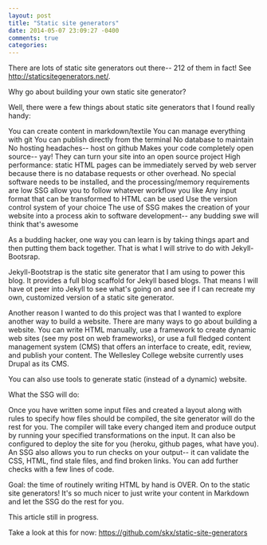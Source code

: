 ```yaml
---
layout: post
title: "Static site generators"
date: 2014-05-07 23:09:27 -0400
comments: true
categories: 
---
```


There are lots of static site generators out there-- 212 of them in fact! See http://staticsitegenerators.net/.

Why go about building your own static site generator?

Well, there were a few things about static site generators that I found really handy:

You can create content in markdown/textile
You can manage everything with git
You can publish directly from the terminal
No database to maintain
No hosting headaches-- host on github
Makes your code completely open source-- yay!
They can turn your site into an open source project 
High performance: static HTML pages can be immediately served by web server because there is no database requests or other overhead. 
No special software needs to be installed, and the processing/memory requirements are low 
SSG allow you to follow whatever workflow you like
Any input format that can be transformed to HTML can be used
Use the version control system of your choice
The use of SSG makes the creation of your website into a process akin to software development-- any budding swe will think that's awesome


As a budding hacker, one way you can learn is by taking things apart and then putting them back together. That is what I will strive to do with Jekyll-Bootsrap.

Jekyll-Bootstrap is the static site generator that I am using to power this blog. It provides a full blog scaffold for Jekyll based blogs. That means I will have ot peer into Jekyll to see what's going on and see if I can recreate my own, customized version of a static site generator. 

Another reason I wanted to do this project was that I wanted to explore another way to build a website. There are many ways to go about building a website. You can write HTML manually, use a framework to create dynamic web sites (see my post on web frameworks), or use a full fledged content management system (CMS) that offers an interface to create, edit, review, and publish your content. The Wellesley College website currently uses Drupal as its CMS.

You can also use tools to generate static (instead of a dynamic) website. 

What the SSG will do:

Once you have written some input files and created a layout along with rules to specify how files should be compiled, the site generator will do the rest for you. The compiler will take every changed item and produce output by running your specified transformations on the input. It can also be configured to deploy the site for you (heroku, github pages, what have you). An SSG also allows you to run checks on your output-- it can validate the CSS, HTML, find stale files, and find broken links. You can add further checks with a few lines of code. 

Goal: the time of routinely writing HTML by hand is OVER. On to the static site generators! It's so much nicer to just write your content in Markdown and let the SSG do the rest for you.

This article still in progress.

Take a look at this for now: https://github.com/skx/static-site-generators




